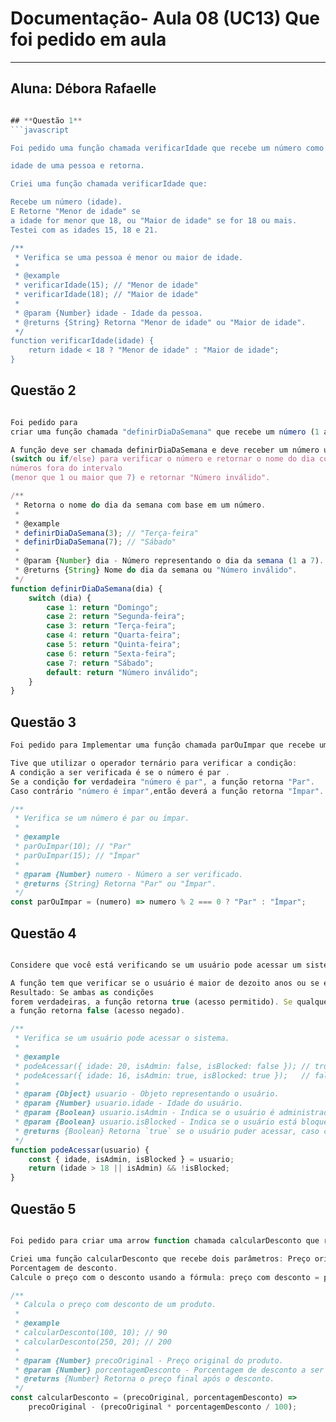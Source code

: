 # Documentação- Aula 08 (UC13) Que foi pedido em aula 

---
## **Aluna:** Débora Rafaelle 
```javascript

## **Questão 1**
```javascript

Foi pedido uma função chamada verificarIdade que recebe um número como parâmetro representando a

idade de uma pessoa e retorna.

Criei uma função chamada verificarIdade que:

Recebe um número (idade).
E Retorne "Menor de idade" se
a idade for menor que 18, ou "Maior de idade" se for 18 ou mais.
Testei com as idades 15, 18 e 21.

/**
 * Verifica se uma pessoa é menor ou maior de idade.
 * 
 * @example
 * verificarIdade(15); // "Menor de idade"
 * verificarIdade(18); // "Maior de idade"
 * 
 * @param {Number} idade - Idade da pessoa.
 * @returns {String} Retorna "Menor de idade" ou "Maior de idade".
 */
function verificarIdade(idade) {
    return idade < 18 ? "Menor de idade" : "Maior de idade";
}
```

## **Questão 2**

```javascript

Foi pedido para 
criar uma função chamada "definirDiaDaSemana" que recebe um número (1 a 7) representando os dias da semana. A função deve retornar o nome do dia correspondente.

A função deve ser chamada definirDiaDaSemana e deve receber um número uma estrutura condicional nisso eu utilizei
(switch ou if/else) para verificar o número e retornar o nome do dia correspondente. Verifiquei
números fora do intervalo
(menor que 1 ou maior que 7) e retornar "Número inválido".

/**
 * Retorna o nome do dia da semana com base em um número.
 * 
 * @example
 * definirDiaDaSemana(3); // "Terça-feira"
 * definirDiaDaSemana(7); // "Sábado"
 * 
 * @param {Number} dia - Número representando o dia da semana (1 a 7).
 * @returns {String} Nome do dia da semana ou "Número inválido".
 */
function definirDiaDaSemana(dia) {
    switch (dia) {
        case 1: return "Domingo";
        case 2: return "Segunda-feira";
        case 3: return "Terça-feira";
        case 4: return "Quarta-feira";
        case 5: return "Quinta-feira";
        case 6: return "Sexta-feira";
        case 7: return "Sábado";
        default: return "Número inválido";
    }
}

```

## **Questão 3**
```javascript
Foi pedido para Implementar uma função chamada parOuImpar que recebe um número como parâmetro e utiliza um operador ternário para retornar

Tive que utilizar o operador ternário para verificar a condição:
A condição a ser verificada é se o número é par .
Se a condição for verdadeira "número é par", a função retorna "Par".
Caso contrário "número é ímpar",então deverá a função retorna "Ímpar".

/**
 * Verifica se um número é par ou ímpar.
 * 
 * @example
 * parOuImpar(10); // "Par"
 * parOuImpar(15); // "Ímpar"
 * 
 * @param {Number} numero - Número a ser verificado.
 * @returns {String} Retorna "Par" ou "Ímpar".
 */
const parOuImpar = (numero) => numero % 2 === 0 ? "Par" : "Ímpar";
```


## **Questão 4**

```javascript

Considere que você está verificando se um usuário pode acessar um sistema. Um usuário pode acessar o sistema se

A função tem que verificar se o usuário é maior de dezoito anos ou se ele é ADM apois isso Verifica se a conta não está bloqueada.
Resultado: Se ambas as condições
forem verdadeiras, a função retorna true (acesso permitido). Se qualquer condição falhar,
a função retorna false (acesso negado).

/**
 * Verifica se um usuário pode acessar o sistema.
 * 
 * @example
 * podeAcessar({ idade: 20, isAdmin: false, isBlocked: false }); // true
 * podeAcessar({ idade: 16, isAdmin: true, isBlocked: true });   // false
 * 
 * @param {Object} usuario - Objeto representando o usuário.
 * @param {Number} usuario.idade - Idade do usuário.
 * @param {Boolean} usuario.isAdmin - Indica se o usuário é administrador.
 * @param {Boolean} usuario.isBlocked - Indica se o usuário está bloqueado.
 * @returns {Boolean} Retorna `true` se o usuário puder acessar, caso contrário, `false`.
 */
function podeAcessar(usuario) {
    const { idade, isAdmin, isBlocked } = usuario;
    return (idade > 18 || isAdmin) && !isBlocked;
}
```

## **Questão 5**

```javascript

Foi pedido para criar uma arrow function chamada calcularDesconto que recebe dois argumentos

Criei uma função calcularDesconto que recebe dois parâmetros: Preço original.
Porcentagem de desconto.
Calcule o preço com o desconto usando a fórmula: preço com desconto = preço original preço original x desconto dividido por 100 Retorne o preço final após o desconto ser aplicado na compra.

/**
 * Calcula o preço com desconto de um produto.
 * 
 * @example
 * calcularDesconto(100, 10); // 90
 * calcularDesconto(250, 20); // 200
 * 
 * @param {Number} precoOriginal - Preço original do produto.
 * @param {Number} porcentagemDesconto - Porcentagem de desconto a ser aplicada.
 * @returns {Number} Retorna o preço final após o desconto.
 */
const calcularDesconto = (precoOriginal, porcentagemDesconto) => 
    precoOriginal - (precoOriginal * porcentagemDesconto / 100);
    
